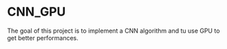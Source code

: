 # CNN_GPU

The goal of this project is to implement a CNN algorithm and tu use GPU to get better performances.

